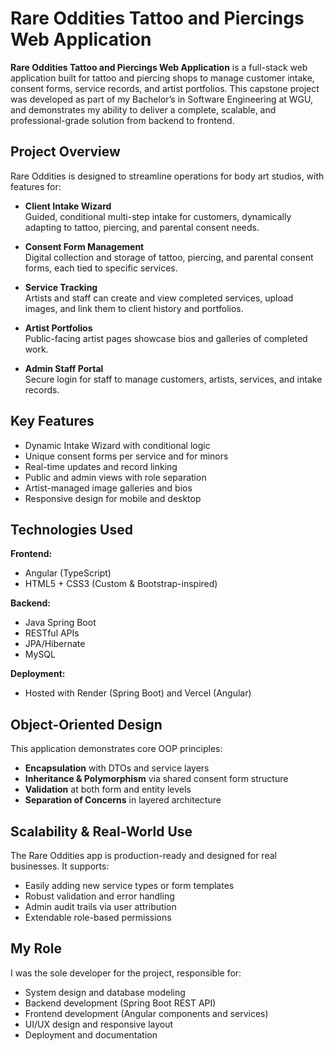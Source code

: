 # Rare Oddities Tattoo and Piercings Web Application

**Rare Oddities Tattoo and Piercings Web Application** is a full-stack web application built for tattoo and piercing shops to manage customer intake, consent forms, service records, and artist portfolios. This capstone project was developed as part of my Bachelor’s in Software Engineering at WGU, and demonstrates my ability to deliver a complete, scalable, and professional-grade solution from backend to frontend.

## Project Overview

Rare Oddities is designed to streamline operations for body art studios, with features for:

- **Client Intake Wizard**  
  Guided, conditional multi-step intake for customers, dynamically adapting to tattoo, piercing, and parental consent needs.

- **Consent Form Management**  
  Digital collection and storage of tattoo, piercing, and parental consent forms, each tied to specific services.

- **Service Tracking**  
  Artists and staff can create and view completed services, upload images, and link them to client history and portfolios.

- **Artist Portfolios**  
  Public-facing artist pages showcase bios and galleries of completed work.

- **Admin Staff Portal**  
  Secure login for staff to manage customers, artists, services, and intake records.

## Key Features

- Dynamic Intake Wizard with conditional logic
- Unique consent forms per service and for minors
- Real-time updates and record linking
- Public and admin views with role separation
- Artist-managed image galleries and bios
- Responsive design for mobile and desktop

## Technologies Used

**Frontend:**  
- Angular (TypeScript)  
- HTML5 + CSS3 (Custom & Bootstrap-inspired)  

**Backend:**  
- Java Spring Boot  
- RESTful APIs  
- JPA/Hibernate  
- MySQL  

**Deployment:**  
- Hosted with Render (Spring Boot) and Vercel (Angular)

## Object-Oriented Design

This application demonstrates core OOP principles:

- **Encapsulation** with DTOs and service layers
- **Inheritance & Polymorphism** via shared consent form structure
- **Validation** at both form and entity levels
- **Separation of Concerns** in layered architecture

## Scalability & Real-World Use

The Rare Oddities app is production-ready and designed for real businesses. It supports:

- Easily adding new service types or form templates
- Robust validation and error handling
- Admin audit trails via user attribution
- Extendable role-based permissions

## My Role

I was the sole developer for the project, responsible for:

- System design and database modeling  
- Backend development (Spring Boot REST API)  
- Frontend development (Angular components and services)  
- UI/UX design and responsive layout  
- Deployment and documentation
